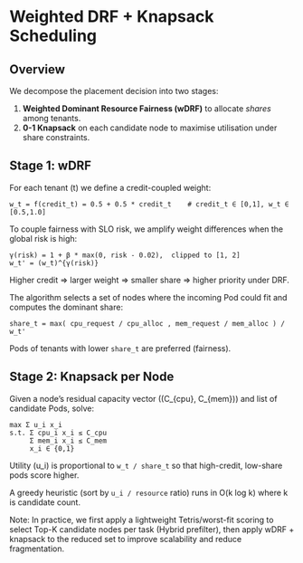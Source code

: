 # Weighted DRF + Knapsack Scheduling

## Overview
We decompose the placement decision into two stages:

1. **Weighted Dominant Resource Fairness (wDRF)** to allocate *shares* among tenants.
2. **0-1 Knapsack** on each candidate node to maximise utilisation under share constraints.

## Stage 1: wDRF
For each tenant \(t) we define a credit-coupled weight:
```
w_t = f(credit_t) = 0.5 + 0.5 * credit_t    # credit_t ∈ [0,1], w_t ∈ [0.5,1.0]
```
To couple fairness with SLO risk, we amplify weight differences when the global risk is high:
```
γ(risk) = 1 + β * max(0, risk - 0.02),  clipped to [1, 2]
w_t' = (w_t)^{γ(risk)}
```
Higher credit ⇒ larger weight ⇒ smaller share ⇒ higher priority under DRF.

The algorithm selects a set of nodes where the incoming Pod could fit and computes the dominant share:
```
share_t = max( cpu_request / cpu_alloc , mem_request / mem_alloc ) / w_t'
```
Pods of tenants with lower `share_t` are preferred (fairness).

## Stage 2: Knapsack per Node
Given a node’s residual capacity vector \((C_{cpu}, C_{mem})\) and list of candidate Pods, solve:
```
max Σ u_i x_i
s.t. Σ cpu_i x_i ≤ C_cpu
     Σ mem_i x_i ≤ C_mem
     x_i ∈ {0,1}
```
Utility \(u_i) is proportional to `w_t / share_t` so that high-credit, low-share pods score higher.

A greedy heuristic (sort by `u_i / resource` ratio) runs in O(k log k) where k is candidate count.

Note: In practice, we first apply a lightweight Tetris/worst-fit scoring to select Top-K candidate nodes per task (Hybrid prefilter), then apply wDRF + knapsack to the reduced set to improve scalability and reduce fragmentation.
